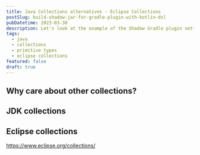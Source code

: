 ```yaml
---
title: Java Collections alternatives - Eclipse Collections
postSlug: build-shadow-jar-for-gradle-plugin-with-kotlin-dsl
pubDatetime: 2023-03-30
description: Let's look at the example of the Shadow Gradle plugin settings for building the Gradle plugin with package relocation.
tags:
  - java
  - collections
  - primitive types
  - eclipse collections
featured: false
draft: true
---
```


## Why care about other collections?

## JDK collections

## Eclipse collections

https://www.eclipse.org/collections/
